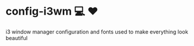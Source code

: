 # config-i3wm :computer: :heart:
i3 window manager configuration and fonts used to make everything look beautiful
